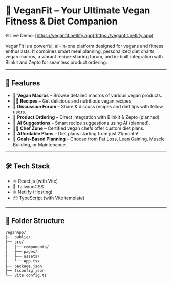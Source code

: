# 🥦 VeganFit – Your Ultimate Vegan Fitness & Diet Companion

🌐 Live Demo: [https://veganfit.netlify.app](https://veganfit.netlify.app)

VeganFit is a powerful, all-in-one platform designed for vegans and fitness enthusiasts. It combines smart meal planning, personalized diet charts, vegan macros, a vibrant recipe-sharing forum, and in-built integration with Blinkit and Zepto for seamless product ordering.

---

## 🚀 Features

- 🔢 **Vegan Macros** – Browse detailed macros of various vegan products.
- 🧑‍🍳 **Recipes** – Get delicious and nutritious vegan recipes.
- 💬 **Discussion Forum** – Share & discuss recipes and diet tips with fellow users.
- 🛒 **Product Ordering** – Direct integration with Blinkit & Zepto (planned).
- 🧠 **AI Suggestions** – Smart recipe suggestions using AI (planned).
- 🧑‍⚕️ **Chef Zone** – Certified vegan chefs offer custom diet plans.
- 💸 **Affordable Plans** – Diet plans starting from just ₹1/month!
- 🎯 **Goals-Based Planning** – Choose from Fat Loss, Lean Gaining, Muscle Building, or Maintenance.

---

## 🛠️ Tech Stack

- ⚛️ React.js (with Vite)
- 💅 TailwindCSS
- 🌐 Netlify (Hosting)
- 📦 TypeScript (with Vite template)

---

## 📁 Folder Structure

```bash
VeganApp/
├── public/
├── src/
│   ├── components/
│   ├── pages/
│   ├── assets/
│   └── App.tsx
├── package.json
├── tsconfig.json
└── vite.config.ts
